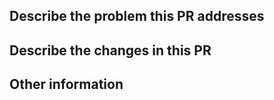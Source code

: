 <!--
🤖 This repo uses Conventional Commits (conventionalcommits.org) to automate
release notes and versioning. Title your PR using the following template:

<type>(<scope>): <subject>

Types:
- feat: new feature for the user, not a new feature for build script
- fix: bug fix for the user, not a fix to a build script
- docs: changes to the documentation
- build: changes that affect the build system or external dependencies
- test: adding missing tests, refactoring tests; no production code change
- refactor: refactoring production code, eg. renaming a variable
- style: formatting, missing semi colons, etc; no production code change
- chore: updating grunt tasks etc; no production code change
- revert: reverts a previous commit
- perf: changes that improve performance
- ci: changes to CI configuration files and scripts (eg. GitHub Actions)

Examples:
- feat(button): primary variant
- fix(action-bar): inherit event-listeners
-->

## Describe the problem this PR addresses
<!--
🤐 If you are a Square employee, be mindful of any internal information
you share in this public repository.
-->

## Describe the changes in this PR
<!--
📸 Inline screenshots to better communicate the changes
-->

## Other information
<!--
🙆‍♂️ Provide further context that will help those out-of-the-loop
to quickly understand the changes.
-->
